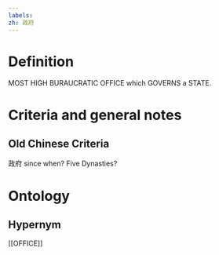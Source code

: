 ```yaml
---
labels: 
zh: 政府
---
```


# Definition
MOST HIGH BURAUCRATIC OFFICE which GOVERNS a STATE.
# Criteria and general notes
## Old Chinese Criteria
政府 since when? Five Dynasties?
# Ontology

## Hypernym
[[OFFICE]]